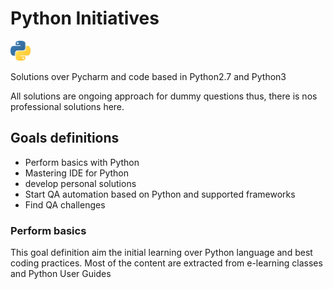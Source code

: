 # Python Initiatives

<img src="./images/python.png"
     alt="python logo"
     style="float: center; margin-right: 10px;"
     width=32px height=32px />

Solutions over Pycharm and code based in Python2.7 and Python3 

All solutions are ongoing approach for dummy questions thus, there is nos professional solutions here.

## Goals definitions

- Perform basics with Python
- Mastering IDE for Python
- develop personal solutions 
- Start QA automation based on Python and supported frameworks
- Find QA challenges

### Perform basics

This goal definition aim the initial learning over Python language and best coding practices.
Most of the content are extracted from e-learning classes and Python User Guides
<!--stackedit_data:
eyJkaXNjdXNzaW9ucyI6eyJwd0hzdXh1c2k2bmRPRWhnIjp7In
RleHQiOiIjIyMgUGVyZm9ybSBiYXNpY3MiLCJzdGFydCI6NTM1
LCJlbmQiOjU1M319LCJjb21tZW50cyI6eyJ6cEM3a0N5Tnp1Rz
hlUHpvIjp7ImRpc2N1c3Npb25JZCI6InB3SHN1eHVzaTZuZE9F
aGciLCJzdWIiOiJnaDoxNDg2MzUwOCIsInRleHQiOiJPTiIsIm
NyZWF0ZWQiOjE2MDc2MzE0NDI2OTR9fSwiaGlzdG9yeSI6Wy0x
NjIyODQ2MDEzXX0=
-->